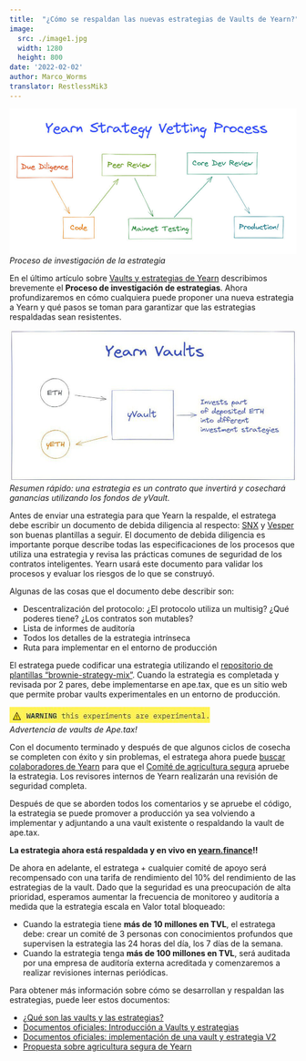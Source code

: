 ```yaml
---
title:  "¿Cómo se respaldan las nuevas estrategias de Vaults de Yearn?"
image:
  src: ./image1.jpg
  width: 1280
  height: 800
date: '2022-02-02'
author: Marco_Worms
translator: RestlessMik3
---
```


![](./image1.jpg?w=900&h=478)\
*Proceso de investigación de la estrategia*

En el último artículo sobre [Vaults y estrategias de Yearn](https://medium.com/iearn/yearn-finance-explained-what-are-vaults-and-strategies-96970560432) describimos brevemente el **Proceso de investigación de estrategias**. Ahora profundizaremos en cómo cualquiera puede proponer una nueva estrategia a Yearn y qué pasos se toman para garantizar que las estrategias respaldadas sean resistentes.

![](./image2.jpg?w=900&h=478)\
*Resumen rápido: una estrategia es un contrato que invertirá y cosechará ganancias utilizando los fondos de yVault.*

Antes de enviar una estrategia para que Yearn la respalde, el estratega debe escribir un documento de debida diligencia al respecto: [SNX](https://hackmd.io/0w1RZh7DSc27A9EyzlHbJQ?view) y [Vesper](https://hackmd.io/@Ap_76vwNTg-vxJxbiaLMMQ/SkXEzic7O) son buenas plantillas a seguir. El documento de debida diligencia  es importante porque describe todas las especificaciones de los procesos que utiliza una estrategia y revisa las prácticas comunes de seguridad de los contratos inteligentes. Yearn usará este documento para validar los procesos y evaluar los riesgos de lo que se construyó.

Algunas de las cosas que el documento debe describir son:

- Descentralización del protocolo: ¿El protocolo utiliza un multisig? ¿Qué poderes tiene? ¿Los contratos son mutables?
- Lista de informes de auditoría
- Todos los detalles de la estrategia intrínseca
- Ruta para implementar en el entorno de producción

El estratega puede codificar una estrategia utilizando el [repositorio de plantillas “brownie-strategy-mix”](https://github.com/yearn/brownie-strategy-mix). Cuando la estrategia es completada y revisada por 2 pares, debe implementarse en ape.tax, que es un sitio web que permite probar vaults experimentales en un entorno de producción.

![](./image3.jpg?w=352&h=28)\
*Advertencia de vaults de Ape.tax!*

Con el documento terminado y después de que algunos ciclos de cosecha se completen con éxito y sin problemas, el estratega ahora puede [buscar colaboradores de Yearn](https://docs.yearn.finance/developers/v2/DEPLOYMENT#deploying-a-new-strategy) para que el [Comité de agricultura segura](https://gov.yearn.finance/t/introducing-yearn-safe-farming-committee/10533) apruebe la estrategia. Los revisores internos de Yearn realizarán una revisión de seguridad completa.

Después de que se aborden todos los comentarios y se apruebe el código, la estrategia se puede promover a producción ya sea volviendo a implementar y adjuntando a una vault existente o respaldando la vault de ape.tax.

**La estrategia ahora está respaldada y en vivo en [yearn.finance](https://yearn.finance/)!!**

De ahora en adelante, el estratega + cualquier comité de apoyo será recompensado con una tarifa de rendimiento del 10% del rendimiento de las estrategias de la vault. Dado que la seguridad es una preocupación de alta prioridad, esperamos aumentar la frecuencia de monitoreo y auditoría a medida que la estrategia escala en Valor total bloqueado:

- Cuando la estrategia tiene **más de 10 millones en TVL**, el estratega debe: crear un comité de 3 personas con conocimientos profundos que supervisen la estrategia las 24 horas del día, los 7 días de la semana.
- Cuando la estrategia tenga **más de 100 millones en TVL**, será auditada por una empresa de auditoría externa acreditada y comenzaremos a realizar revisiones internas periódicas.

Para obtener más información sobre cómo se desarrollan y respaldan las estrategias, puede leer estos documentos:

- [¿Qué son las vaults y las estrategias?](https://medium.com/iearn/yearn-finance-explained-what-are-vaults-and-strategies-96970560432)
- [Documentos oficiales: Introducción a Vaults y estrategias](https://docs.yearn.finance/developers/v2/getting-started)
- [Documentos oficiales: implementación de una vault y estrategia V2](https://docs.yearn.finance/developers/v2/DEPLOYMENT)
- [Propuesta sobre agricultura segura de Yearn](https://gov.yearn.finance/t/introducing-yearn-safe-farming-committee/10533)